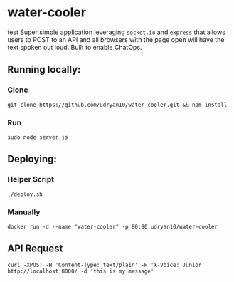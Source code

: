 water-cooler
================
test
Super simple application leveraging `socket.io` and `express` that allows users to POST to an API and all browsers with the page open will have the text spoken out loud. Built to enable ChatOps.

## Running locally:
### Clone
``` git clone https://github.com/udryan10/water-cooler.git && npm install ```
### Run
``` sudo node server.js ```

## Deploying:
### Helper Script
``` ./deploy.sh ```
### Manually
``` docker run -d --name "water-cooler" -p 80:80 udryan10/water-cooler ```

## API Request
```curl -XPOST -H 'Content-Type: text/plain' -H 'X-Voice: Junior' http://localhost:8000/ -d 'this is my message'```
